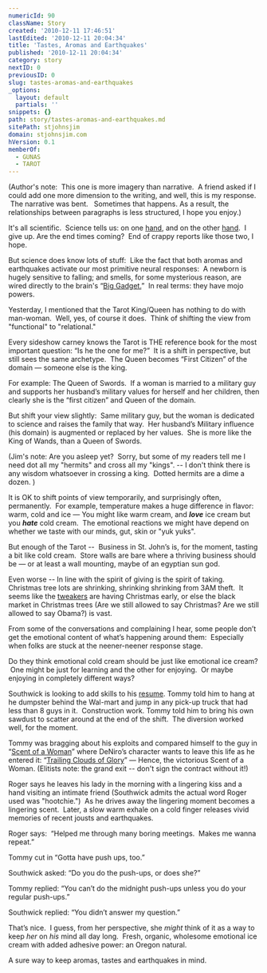 ```yaml
---
numericId: 90
className: Story
created: '2010-12-11 17:46:51'
lastEdited: '2010-12-11 20:04:34'
title: 'Tastes, Aromas and Earthquakes'
published: '2010-12-11 20:04:34'
category: story
nextID: 0
previousID: 0
slug: tastes-aromas-and-earthquakes
_options:
  layout: default
  partials: ''
snippets: {}
path: story/tastes-aromas-and-earthquakes.md
sitePath: stjohnsjim
domain: stjohnsjim.com
hVersion: 0.1
memberOf:
  - GUNAS
  - TAROT
---
```


(Author's note: &nbsp;This one is more imagery than narrative. &nbsp;A friend asked if I could add one more dimension to the writing, and well, this is my response. &nbsp;The narrative was bent. &nbsp; Sometimes that happens. As a result, the relationships between paragraphs is less structured, I hope you enjoy.)

It's all scientific. &nbsp;Science tells us: on one&nbsp;[hand][0], and on the other&nbsp;[hand][1]. &nbsp;I give up. Are the end times coming? &nbsp;End of crappy reports like those two, I hope.

But science does know lots of stuff:&nbsp; Like the fact that both aromas and earthquakes activate our most primitive neural responses:&nbsp; A newborn is hugely sensitive to falling; and smells, for some mysterious reason, are wired directly to the brain's &ldquo;[Big Gadget.][2]&rdquo; &nbsp;In real terms: they have mojo powers.

Yesterday, I mentioned that the Tarot King/Queen has nothing to do with man-woman.&nbsp; Well, yes, of course it does. &nbsp;Think of shifting the view from &quot;functional&quot; to &quot;relational.&quot;

Every sideshow carney knows the Tarot is THE reference book for the most important question: &ldquo;Is he the one for me?&rdquo;&nbsp; It is a shift in perspective, but still sees the same archetype.&nbsp; The Queen becomes &ldquo;First Citizen&rdquo; of the domain &mdash; someone else is the king.

For example: The Queen of Swords.&nbsp; If a woman is married to a military guy and supports her husband&rsquo;s military values for herself and her children, then clearly she is the &ldquo;first citizen&rdquo; and Queen of the domain.

But shift your view slightly:&nbsp; Same military guy, but the woman is dedicated to science and raises the family that way.&nbsp; Her husband&rsquo;s Military influence (his domain) is augmented or replaced by her values. &nbsp;She is more like the King of Wands, than a Queen of Swords.&nbsp;

(Jim's note: Are you asleep yet? &nbsp;Sorry, but some of my readers tell me I need dot all my &quot;hermits&quot; and cross all my &quot;kings&quot;. -- I don't think there is any wisdom whatsoever in crossing a king. &nbsp;Dotted hermits are a dime a dozen. )

It is OK to shift points of view temporarily, and surprisingly often, permanently.&nbsp; For example, temperature makes a huge difference in flavor: warm, cold and ice &mdash; You might like warm cream, and _**love**_ ice cream but you _**hate**_ cold cream. &nbsp;The emotional reactions we might have depend on whether we taste with our minds, gut, skin or &quot;yuk yuks&quot;.

But enough of the Tarot -- &nbsp;Business in St. John&rsquo;s is, for the moment, tasting a bit like cold cream. &nbsp;Store walls are bare where a thriving business should be &mdash; or at least a wall mounting, maybe of an egyptian sun god.

Even worse -- In line with the spirit of giving is the spirit of taking. &nbsp; Christmas tree lots are shrinking, shrinking shrinking from 3AM theft.&nbsp; It seems like the&nbsp;[tweakers][3]&nbsp;are having Christmas early, or else the black market in Christmas trees (Are we still allowed to say Christmas? Are we still allowed to say Obama?) is vast.

From some of the conversations and complaining I hear, some people don&rsquo;t get the emotional content of what&rsquo;s happening around them:&nbsp; Especially when folks are stuck at the neener-neener response stage.

Do they think emotional cold cream should be just like emotional ice cream? &nbsp;One might be just for learning and the other for enjoying.&nbsp; Or maybe enjoying in completely different ways?

Southwick is looking to add skills to his [resume][4].&nbsp;Tommy told him to hang at he dumpster behind the Wal-mart and jump in any pick-up truck that had less than 8 guys in it. &nbsp;Construction work. Tommy told him to bring his own sawdust to scatter around at the end of the shift.&nbsp; The diversion worked well, for the moment.&nbsp;

Tommy was bragging about his exploits and compared himself to the guy in &ldquo;[Scent of a Woman][5]&rdquo; where DeNiro&rsquo;s character wants to leave this life as he entered it: &ldquo;[Trailing Clouds of Glory][6]&rdquo; &mdash; Hence, the victorious Scent of a Woman. (Elitists note: the grand exit -- don't sign the contract without it!)

Roger says he leaves his lady in the morning with a lingering kiss and a hand visiting an intimate friend (Southwick admits the actual word Roger used was &quot;hootchie.&quot;) &nbsp;As he drives away the lingering moment becomes a lingering scent.&nbsp; Later, a slow warm exhale on a cold finger releases vivid memories of recent jousts and earthquakes.

Roger says: &nbsp;&ldquo;Helped me through many boring meetings.&nbsp; Makes me wanna repeat.&rdquo;

Tommy cut in &ldquo;Gotta have push ups, too.&rdquo;

Southwick asked: &ldquo;Do you do the push-ups, or does she?&rdquo;

Tommy replied: &ldquo;You can&rsquo;t do the midnight push-ups unless you do your regular push-ups.&rdquo;

Southwick replied: &ldquo;You didn&rsquo;t answer my question.&rdquo;&nbsp;

That&rsquo;s nice.&nbsp; I guess, from her perspective, she _might_ think of it as a way to keep _her_ on _his_ mind all day long.&nbsp; Fresh, organic, wholesome emotional ice cream with added adhesive power: an Oregon natural.

A sure way to keep aromas, tastes and earthquakes in mind.

[0]: http://www.huffingtonpost.com/2010/12/09/bpa-found-on-receipts-and_n_794067.html
[1]: http://www.huffingtonpost.com/2010/12/09/surgeon-general-1-cigaret_n_794250.html
[2]: http://webspace.ship.edu/cgboer/limbicsystem.html
[3]: http://www.mappsd.org/tweakers.htm
[4]: http://current.com/news/92847649_obama-threatens-our-rights-and-free-speech-progressives-celebrate.htm?xid=76&#92860476
[5]: http://en.wikipedia.org/wiki/Scent_of_a_Woman
[6]: http://www.bartleby.com/100/337.128.html
